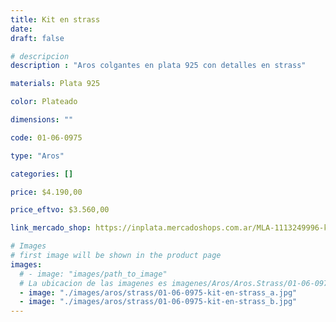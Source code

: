 ```yaml
---
title: Kit en strass
date: 
draft: false

# descripcion
description : "Aros colgantes en plata 925 con detalles en strass"

materials: Plata 925

color: Plateado

dimensions: ""

code: 01-06-0975

type: "Aros"

categories: []

price: $4.190,00

price_eftvo: $3.560,00

link_mercado_shop: https://inplata.mercadoshops.com.ar/MLA-1113249996-kit-en-strass-_JM

# Images
# first image will be shown in the product page
images:
  # - image: "images/path_to_image"
  # La ubicacion de las imagenes es imagenes/Aros/Aros.Strass/01-06-0975-kit-en-strass
  - image: "./images/aros/strass/01-06-0975-kit-en-strass_a.jpg"
  - image: "./images/aros/strass/01-06-0975-kit-en-strass_b.jpg"
---
```

